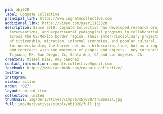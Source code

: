 ```yaml
---
pid: obj028
label: Cognate Collective
principal_link: https://www.cognatecollective.com
additional_link: https://vimeo.com/user11162328
description: Since 2010, Cognate Collective has developed research projects, public
  interventions, and experimental pedagogical programs in collaboration with communities
  across the US/Mexico border region. Their inter-disciplinary projects address issues
  of citizenship, migration, informal economies, and popular cultural, while arguing
  for understanding the border not as a bifurcating line, but as a region that expands
  and contracts with the movement of people and objects. They currently work between
  Tijuana, MX, San Diego, CA, Santa Ana, CA and Los Angeles, CA.
creators: Misael Diaz, Amy Sanchez
contact_information: cognate.collective@gmail.com
facebook: https://www.facebook.com/cognate.collective/
twitter: 
instagram: 
status: active
order: '027'
layout: united_item
collection: united
thumbnail: img/derivatives/simple/obj028/thumbnail.jpg
full: img/derivatives/simple/obj028/full.jpg
---
```

